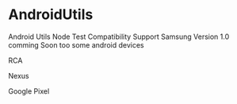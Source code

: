 
# AndroidUtils
<bg><text>Android Utils Node Test</text></bg>
<bg><text>Compatibility Support Samsung</text></bg>
<bg><text>Version 1.0</text></bg>
comming Soon too some android devices

RCA

Nexus

Google Pixel

